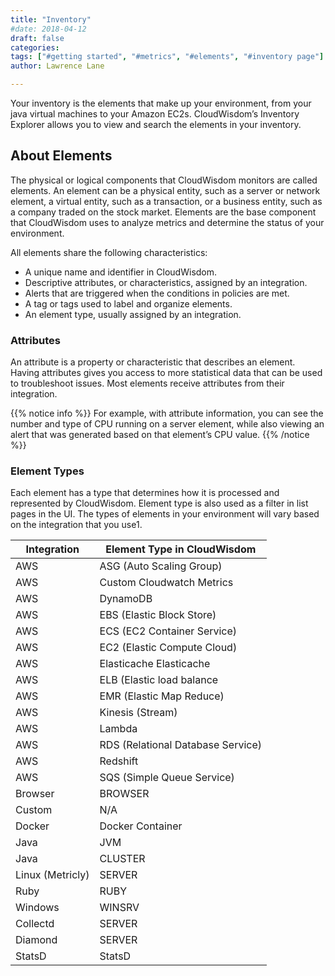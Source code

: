 ```yaml
---
title: "Inventory"
#date: 2018-04-12
draft: false
categories:
tags: ["#getting started", "#metrics", "#elements", "#inventory page"]
author: Lawrence Lane

---
```


Your inventory is the elements that make up your environment, from your java virtual machines to your Amazon EC2s. CloudWisdom’s Inventory Explorer allows you to view and search the elements in your inventory.

## About Elements
The physical or logical components that CloudWisdom monitors are called elements. An element can be a physical entity, such as a server or network element, a virtual entity, such as a transaction, or a business entity, such as a company traded on the stock market. Elements are the base component that CloudWisdom uses to analyze metrics and determine the status of your environment.

All elements share the following characteristics:

- A unique name and identifier in CloudWisdom.
- Descriptive attributes, or characteristics, assigned by an integration.
- Alerts that are triggered when the conditions in policies are met.
- A tag or tags used to label and organize elements.
- An element type, usually assigned by an integration.

### Attributes

An attribute is a property or characteristic that describes an element. Having attributes gives you access to more statistical data that can be used to troubleshoot issues. Most elements receive attributes from their integration.

{{% notice info %}}
For example, with attribute information, you can see the number and type of CPU running on a server element, while also viewing an alert that was generated based on that element’s CPU value.
{{% /notice %}}

### Element Types

Each element has a type that determines how it is processed and represented by CloudWisdom. Element type is also used as a filter in list pages in the UI. The types of elements in your environment will vary based on the integration that you use<superscript>1</superscript>.

| Integration      | Element Type in CloudWisdom       |
|------------------|-----------------------------------|
| AWS              | ASG (Auto Scaling Group)          |
| AWS              | Custom Cloudwatch Metrics         |
| AWS              | DynamoDB                          |
| AWS              | EBS (Elastic Block Store)         |
| AWS              | ECS (EC2 Container Service)       |
| AWS              | EC2 (Elastic Compute Cloud)       |
| AWS              | Elasticache Elasticache           |
| AWS              | ELB (Elastic load balance         |
| AWS              | EMR (Elastic Map Reduce)          |
| AWS              | Kinesis (Stream)                  |
| AWS              | Lambda                            |
| AWS              | RDS (Relational Database Service) |
| AWS              | Redshift                          |
| AWS              | SQS (Simple Queue Service)        |
| Browser          | BROWSER                           |
| Custom           | N/A                               |
| Docker           | Docker Container                  |
| Java             | JVM                               |
| Java             | CLUSTER                           |
| Linux (Metricly) | SERVER                            |
| Ruby             | RUBY                              |
| Windows          | WINSRV                            |
| Collectd         | SERVER                            |
| Diamond          | SERVER                            |
| StatsD           | StatsD                            |
